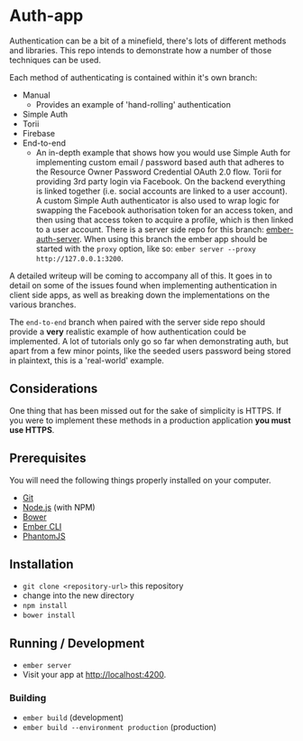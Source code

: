 # Auth-app

Authentication can be a bit of a minefield, there's lots of different methods and libraries. This repo intends to demonstrate how a number of those techniques can be used.

Each method of authenticating is contained within it's own branch:

- Manual
  - Provides an example of 'hand-rolling' authentication 
- Simple Auth
- Torii
- Firebase
- End-to-end
  - An in-depth example that shows how you would use Simple Auth for implementing custom email / password based auth that adheres to the Resource Owner Password Credential OAuth 2.0 flow. Torii for providing 3rd party login via Facebook. On the backend everything is linked together (i.e. social accounts are linked to a user account). A custom Simple Auth authenticator is also used to wrap logic for swapping the Facebook authorisation token for an access token, and then using that access token to acquire a profile, which is then linked to a user account. There is a server side repo for this branch: [ember-auth-server](https://github.com/Kerry350/ember-auth-server). When using this branch the ember app should be started with the `proxy` option, like so: `ember server --proxy http://127.0.0.1:3200`. 

A detailed writeup will be coming to accompany all of this. It goes in to detail on some of the issues found when implementing authentication in client side apps, as well as breaking down the implementations on the various branches. 

The `end-to-end` branch when paired with the server side repo should provide a **very** realistic example of how authentication could be implemented. A lot of tutorials only go so far when demonstrating auth, but apart from a few minor points, like the seeded users password being stored in plaintext, this is a 'real-world' example. 

## Considerations

One thing that has been missed out for the sake of simplicity is HTTPS. If you were to implement these methods in a production application **you must use HTTPS**.  

## Prerequisites

You will need the following things properly installed on your computer.

* [Git](http://git-scm.com/)
* [Node.js](http://nodejs.org/) (with NPM)
* [Bower](http://bower.io/)
* [Ember CLI](http://www.ember-cli.com/)
* [PhantomJS](http://phantomjs.org/)

## Installation

* `git clone <repository-url>` this repository
* change into the new directory
* `npm install`
* `bower install`

## Running / Development

* `ember server`
* Visit your app at [http://localhost:4200](http://localhost:4200).

### Building

* `ember build` (development)
* `ember build --environment production` (production)
